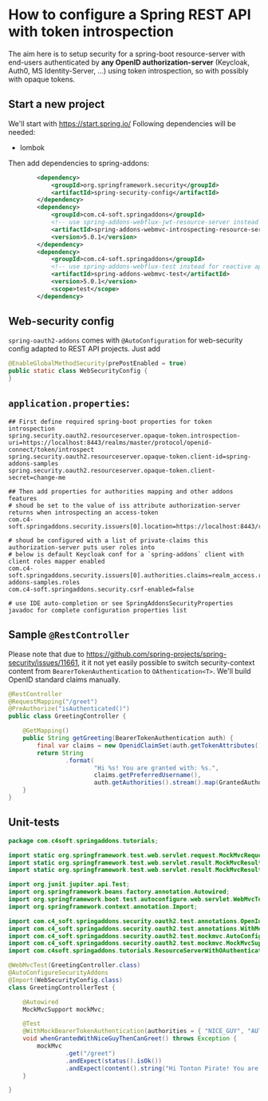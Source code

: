 # How to configure a Spring REST API with token introspection

The aim here is to setup security for a spring-boot resource-server with end-users authenticated by **any OpenID authorization-server** (Keycloak, Auth0, MS Identity-Server, ...) using token introspection, so with possibly with opaque tokens.

## Start a new project
We'll start with https://start.spring.io/
Following dependencies will be needed:
- lombok

Then add dependencies to spring-addons:
```xml
		<dependency>
			<groupId>org.springframework.security</groupId>
			<artifactId>spring-security-config</artifactId>
		</dependency>
		<dependency>
			<groupId>com.c4-soft.springaddons</groupId>
			<!-- use spring-addons-webflux-jwt-resource-server instead for reactive apps -->
			<artifactId>spring-addons-webmvc-introspecting-resource-server</artifactId>
			<version>5.0.1</version>
		</dependency>
		<dependency>
			<groupId>com.c4-soft.springaddons</groupId>
			<!-- use spring-addons-webflux-test instead for reactive apps -->
			<artifactId>spring-addons-webmvc-test</artifactId>
			<version>5.0.1</version>
			<scope>test</scope>
		</dependency>
```


## Web-security config
`spring-oauth2-addons` comes with `@AutoConfiguration` for web-security config adapted to REST API projects. Just add 
```java
@EnableGlobalMethodSecurity(prePostEnabled = true)
public static class WebSecurityConfig {
}
```

## `application.properties`:
```properties
## First define required spring-boot properties for token introspection
spring.security.oauth2.resourceserver.opaque-token.introspection-uri=https://localhost:8443/realms/master/protocol/openid-connect/token/introspect
spring.security.oauth2.resourceserver.opaque-token.client-id=spring-addons-samples
spring.security.oauth2.resourceserver.opaque-token.client-secret=change-me

## Then add properties for authorities mapping and other addons features
# shoud be set to the value of iss attribute authorization-server returns when introspecting an access-token
com.c4-soft.springaddons.security.issuers[0].location=https://localhost:8443/realms/master

# shoud be configured with a list of private-claims this authorization-server puts user roles into
# below is default Keycloak conf for a `spring-addons` client with client roles mapper enabled
com.c4-soft.springaddons.security.issuers[0].authorities.claims=realm_access.roles,resource_access.spring-addons-samples.roles
com.c4-soft.springaddons.security.csrf-enabled=false

# use IDE auto-completion or see SpringAddonsSecurityProperties javadoc for complete configuration properties list
```

## Sample `@RestController`
Please note that due to https://github.com/spring-projects/spring-security/issues/11661, it it not yet easily possible to switch security-context content from `BearerTokenAuthentication` to `OAthentication<T>`. We'll build OpenID standard claims manually.
``` java
@RestController
@RequestMapping("/greet")
@PreAuthorize("isAuthenticated()")
public class GreetingController {

	@GetMapping()
	public String getGreeting(BearerTokenAuthentication auth) {
		final var claims = new OpenidClaimSet(auth.getTokenAttributes());
		return String
				.format(
						"Hi %s! You are granted with: %s.",
						claims.getPreferredUsername(),
						auth.getAuthorities().stream().map(GrantedAuthority::getAuthority).collect(Collectors.joining(", ", "[", "]")));
	}
}
```

## Unit-tests
```java
package com.c4soft.springaddons.tutorials;

import static org.springframework.test.web.servlet.request.MockMvcRequestBuilders.get;
import static org.springframework.test.web.servlet.result.MockMvcResultMatchers.content;
import static org.springframework.test.web.servlet.result.MockMvcResultMatchers.status;

import org.junit.jupiter.api.Test;
import org.springframework.beans.factory.annotation.Autowired;
import org.springframework.boot.test.autoconfigure.web.servlet.WebMvcTest;
import org.springframework.context.annotation.Import;

import com.c4_soft.springaddons.security.oauth2.test.annotations.OpenIdClaims;
import com.c4_soft.springaddons.security.oauth2.test.annotations.WithMockBearerTokenAuthentication;
import com.c4_soft.springaddons.security.oauth2.test.mockmvc.AutoConfigureSecurityAddons;
import com.c4_soft.springaddons.security.oauth2.test.mockmvc.MockMvcSupport;
import com.c4soft.springaddons.tutorials.ResourceServerWithOAuthenticationApplication.WebSecurityConfig;

@WebMvcTest(GreetingController.class)
@AutoConfigureSecurityAddons
@Import(WebSecurityConfig.class)
class GreetingControllerTest {

	@Autowired
	MockMvcSupport mockMvc;

	@Test
	@WithMockBearerTokenAuthentication(authorities = { "NICE_GUY", "AUTHOR" }, attributes = @OpenIdClaims(preferredUsername = "Tonton Pirate"))
	void whenGrantedWithNiceGuyThenCanGreet() throws Exception {
		mockMvc
				.get("/greet")
				.andExpect(status().isOk())
				.andExpect(content().string("Hi Tonton Pirate! You are granted with: [NICE_GUY, AUTHOR]."));
	}

}
```
